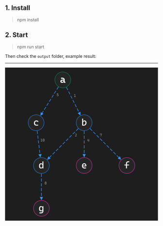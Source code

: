 ## 1. Install
> npm install

## 2. Start
> npm run start

Then check the `output` folder, example result:

---

![example](graph-example.png "Example graph")